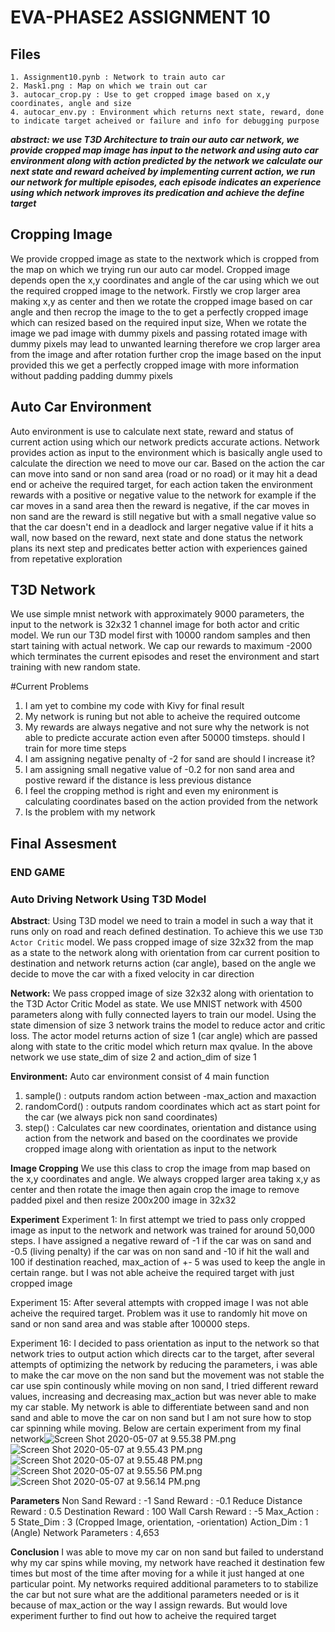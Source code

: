 # EVA-PHASE2 ASSIGNMENT 10

## Files
```
1. Assignment10.pynb : Network to train auto car
2. Mask1.png : Map on which we train out car
3. autocar_crop.py : Use to get cropped image based on x,y coordinates, angle and size
4. autocar_env.py : Environment which returns next state, reward, done to indicate target acheived or failure and info for debugging purpose
```

***abstract: we use T3D Architecture to train our auto car network, we provide cropped map image has input to the network and using auto car environment along with action predicted by the network we calculate our next state and reward acheived by implementing current action, we run our network for multiple episodes, each episode indicates an experience using which network improves its predication and achieve the define target***

## Cropping Image
We provide cropped image as state to the nextwork which is cropped from the map on which we trying run our auto car model. Cropped image depends open the x,y coordinates and angle of the car using which we out the required cropped image to the network. Firstly we crop larger area making x,y as center and then we rotate the cropped image based on car angle and then recrop the image to the to get a perfectly cropped image which can resized based on the required input size, When we rotate the image we pad image with dummy pixels and passing rotated image with dummy pixels may lead to unwanted learning therefore we crop larger area from the image and after rotation further crop the image based on the input provided this we get a perfectly cropped image with more information without padding padding dummy pixels

## Auto Car Environment
Auto environment is use to calculate next state, reward and status of current action using which our network predicts accurate actions. Network provides action as input to the environment which is basically angle used to calculate the direction we need to move our car. Based on the action the car can move into sand or non sand area (road or no road) or it may hit a dead end or acheive the required target, for each action taken the environment rewards with a positive or negative value to the network for example if the car moves in a sand area then the reward is negative, if the car moves in non sand are the reward is still negative but with a small negative value so that the car doesn't end in a deadlock and larger negative value if it hits a wall, now based on the reward, next state and done status the network plans its next step and predicates better action with experiences gained from repetative exploration

## T3D Network
We use simple mnist network with approximately 9000 parameters, the input to the network is 32x32 1 channel image for both actor and critic model. We run our T3D model first with 10000 random samples and then start taining with actual network. We cap our rewards to maximum -2000 which terminates the current episodes and reset the environment and start training with new random state.


#Current Problems
1. I am yet to combine my code with Kivy for final result
2. My network is runing but not able to acheive the required outcome
3. My rewards are always negative and not sure why the network is not able to predicte accurate action even after 50000 timsteps. should I train for more time steps
4. I am assigning negative penalty of -2 for sand are should I increase it?
5. I am assigning small negative value of -0.2 for non sand area and postive reward if the distance is less previous distance
6. I feel the cropping method is right and even my enironment is calculating coordinates based on the action provided from the network
7. Is the problem with my network


## Final Assesment

### END GAME 
### Auto Driving Network Using T3D Model

<b>Abstract</b>:
  Using T3D model we need to train a model in such a way that it runs only on road and reach defined destination. To achieve this we use `T3D Actor Critic` model. We pass cropped image of size 32x32 from the map as a state to the network along with orientation from car current position to destination and network returns action (car angle), based on the angle we decide to move the car with a fixed velocity in car direction
  
  
<b>Network:</b>
  We pass cropped image of size 32x32 along with orientation to the T3D Actor Critic Model as state. We use MNIST network with 4500 parameters along with fully connected layers to train our model. Using the state dimension of size 3 network trains the model to reduce actor and critic loss. The actor model returns action of size 1 (car angle) which are passed along with state to the critic model which return max qvalue. In the above network we use state_dim of size 2 and action_dim of size 1
  
<b>Environment:</b>
Auto car environment consist of 4 main function 
1. sample() : outputs random action between -max_action and maxaction
2. randomCord() : outputs random coordinates which act as start point for the car (we always pick non sand coordinates)
3. step() : Calculates car new coordinates, orientation and distance  using action from the network and based on the coordinates we provide cropped image along with orientation as input to the network

<b>Image Cropping</b>
We use this class to crop the image from map based on the x,y coordinates and angle. We always cropped larger area taking x,y as center and then rotate the image then again crop the image to remove padded pixel and then resize 200x200 image in 32x32

<b>Experiment</b>
Experiment 1: In first attempt we tried to pass only cropped image as input to the network and network was trained for around 50,000 steps. I have assigned a negative reward of -1 if the car was on sand and -0.5 (living penalty) if the car was on non sand and -10 if hit the wall and 100 if destination reached, max_action of +- 5 was used to keep the angle in certain range. but I was not able acheive the required target with just cropped image

Experiment 15: After several attempts with cropped image I was not able acheive the required target. Problem was it use to randomly hit move on sand or non sand area and was stable after 100000 steps. 

Experiment 16: I decided to pass orientation as input to the network so that network tries to output action which directs car to the target, after several attempts of optimizing the network by reducing the parameters, i was able to make the car move on the non sand but the movement was not stable the car use spin continously while moving on non sand, I tried different reward values, increasing and decreasing max_action but was never able to make my car stable. My network is able to differentiate between sand and non sand and able to move the car on non sand but I am not sure how to stop car spinning while moving. Below are certain experiment from my final network![Screen Shot 2020-05-07 at 9.55.38 PM.png](:storage/ab1d39f5-6966-48f2-baee-c019450b14fe/09e402de.png)
![Screen Shot 2020-05-07 at 9.55.43 PM.png](:storage/ab1d39f5-6966-48f2-baee-c019450b14fe/cd409798.png)
![Screen Shot 2020-05-07 at 9.55.48 PM.png](:storage/ab1d39f5-6966-48f2-baee-c019450b14fe/207ec264.png)
![Screen Shot 2020-05-07 at 9.55.56 PM.png](:storage/ab1d39f5-6966-48f2-baee-c019450b14fe/138aa96e.png)
![Screen Shot 2020-05-07 at 9.56.14 PM.png](:storage/ab1d39f5-6966-48f2-baee-c019450b14fe/6135a944.png)

<b>Parameters</b>
Non Sand Reward : -1
Sand Reward : -0.1
Reduce Distance Reward : 0.5
Destination Reward : 100
Wall Carsh Reward : -5
Max_Action : 5
State_Dim : 3 (Cropped Image, orientation, -orientation)
Action_Dim : 1 (Angle)
Network Parameters : 4,653


<b>Conclusion</b>
I was able to move my car on non sand but failed to understand why my car spins while moving, my network have reached it destination few times but most of the time after moving for a while it just hanged at one particular point. My networks required additional parameters to to stabilize the car but not sure what are the additional parameters needed or is it because of max_action or the way I assign rewards. But would love experiment further to find out how to acheive the required target


